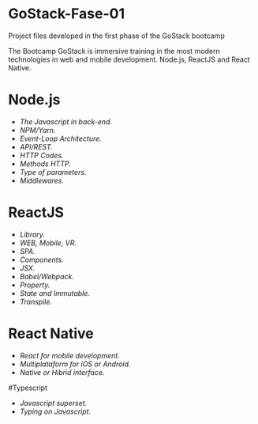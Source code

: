# GoStack-Fase-01
Project files developed in the first phase of the GoStack bootcamp

The Bootcamp GoStack is immersive training in the most modern technologies in web and mobile development. Node.js, ReactJS and React Native.

# Node.js
- _The Javascript in back-end._
- _NPM/Yarn._
- _Event-Loop Architecture._
- _API/REST._
- _HTTP Codes._
- _Methods HTTP._
- _Type of parameters._
- _Middlewares._

# ReactJS
- _Library._
- _WEB, Mobile, VR._
- _SPA._
- _Components._
- _JSX._
- _Babel/Webpack._
- _Property._
- _State and Immutable._
- _Transpile._

# React Native
- _React for mobile development._
- _Multiplataform for iOS or Android._
- _Native or Hibrid interface._

#Typescript
- _Javascript superset._
- _Typing on Javascript._
